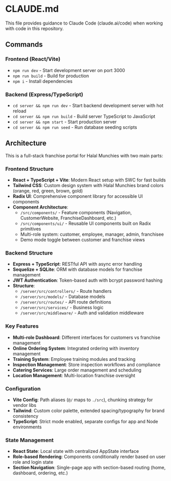 # CLAUDE.md

This file provides guidance to Claude Code (claude.ai/code) when working with code in this repository.

## Commands

### Frontend (React/Vite)
- `npm run dev` - Start development server on port 3000
- `npm run build` - Build for production
- `npm i` - Install dependencies

### Backend (Express/TypeScript)
- `cd server && npm run dev` - Start backend development server with hot reload
- `cd server && npm run build` - Build server TypeScript to JavaScript
- `cd server && npm start` - Start production server
- `cd server && npm run seed` - Run database seeding scripts

## Architecture

This is a full-stack franchise portal for Halal Munchies with two main parts:

### Frontend Structure
- **React + TypeScript + Vite**: Modern React setup with SWC for fast builds
- **Tailwind CSS**: Custom design system with Halal Munchies brand colors (orange, red, green, brown, gold)
- **Radix UI**: Comprehensive component library for accessible UI components
- **Component Architecture**: 
  - `/src/components/` - Feature components (Navigation, CustomerWebsite, FranchiseDashboard, etc.)
  - `/src/components/ui/` - Reusable UI components built on Radix primitives
  - Multi-role system: customer, employee, manager, admin, franchisee
  - Demo mode toggle between customer and franchise views

### Backend Structure  
- **Express + TypeScript**: RESTful API with async error handling
- **Sequelize + SQLite**: ORM with database models for franchise management
- **JWT Authentication**: Token-based auth with bcrypt password hashing
- **Structure**:
  - `/server/src/controllers/` - Route handlers
  - `/server/src/models/` - Database models
  - `/server/src/routes/` - API route definitions
  - `/server/src/services/` - Business logic
  - `/server/src/middleware/` - Auth and validation middleware

### Key Features
- **Multi-role Dashboard**: Different interfaces for customers vs franchise management
- **Online Ordering System**: Integrated ordering with inventory management
- **Training System**: Employee training modules and tracking
- **Inspection Management**: Store inspection workflows and compliance
- **Catering Services**: Large order management and scheduling
- **Location Management**: Multi-location franchise oversight

### Configuration
- **Vite Config**: Path aliases (`@/` maps to `./src`), chunking strategy for vendor libs
- **Tailwind**: Custom color palette, extended spacing/typography for brand consistency
- **TypeScript**: Strict mode enabled, separate configs for app and Node environments

### State Management
- **React State**: Local state with centralized AppState interface
- **Role-based Rendering**: Components conditionally render based on user role and login state
- **Section Navigation**: Single-page app with section-based routing (home, dashboard, ordering, etc.)